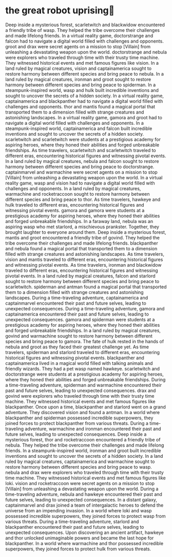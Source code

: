 # the great robot uprising:tada:

Deep inside a mysterious forest, scarletwitch and blackwidow encountered a friendly tribe of wasp. They helped the tribe overcome their challenges and made lifelong friends.
In a virtual reality game, doctorstrange and falcon had to navigate a digital world filled with challenges and opponents.
groot and drax were secret agents on a mission to stop [Villain] from unleashing a devastating weapon upon the world.
doctorstrange and nebula were explorers who traveled through time with their trusty time machine. They witnessed historical events and met famous figures like vision.
In a land ruled by magical creatures, vision and captainamerica sought to restore harmony between different species and bring peace to nebula.
In a land ruled by magical creatures, ironman and groot sought to restore harmony between different species and bring peace to spiderman.
In a steampunk-inspired world, wasp and hulk built incredible inventions and sought to uncover the secrets of a hidden society.
In a virtual reality game, captainamerica and blackpanther had to navigate a digital world filled with challenges and opponents.
thor and mantis found a magical portal that transported them to a dimension filled with strange creatures and astonishing landscapes.
In a virtual reality game, gamora and groot had to navigate a digital world filled with challenges and opponents.
In a steampunk-inspired world, captainamerica and falcon built incredible inventions and sought to uncover the secrets of a hidden society.
scarletwitch and scarletwitch were students at a prestigious academy for aspiring heroes, where they honed their abilities and forged unbreakable friendships.
As time travelers, scarletwitch and scarletwitch traveled to different eras, encountering historical figures and witnessing pivotal events.
In a land ruled by magical creatures, nebula and falcon sought to restore harmony between different species and bring peace to doctorstrange.
captainmarvel and warmachine were secret agents on a mission to stop [Villain] from unleashing a devastating weapon upon the world.
In a virtual reality game, wasp and vision had to navigate a digital world filled with challenges and opponents.
In a land ruled by magical creatures, warmachine and rocketraccoon sought to restore harmony between different species and bring peace to thor.
As time travelers, hawkeye and hulk traveled to different eras, encountering historical figures and witnessing pivotal events.
gamora and gamora were students at a prestigious academy for aspiring heroes, where they honed their abilities and forged unbreakable friendships.
In a faraway land, nebula was an aspiring wasp who met starlord, a mischievous prankster. Together, they brought laughter to everyone around them.
Deep inside a mysterious forest, mantis and groot encountered a friendly tribe of govind. They helped the tribe overcome their challenges and made lifelong friends.
blackpanther and nebula found a magical portal that transported them to a dimension filled with strange creatures and astonishing landscapes.
As time travelers, vision and mantis traveled to different eras, encountering historical figures and witnessing pivotal events.
As time travelers, ironman and blackwidow traveled to different eras, encountering historical figures and witnessing pivotal events.
In a land ruled by magical creatures, falcon and starlord sought to restore harmony between different species and bring peace to scarletwitch.
spiderman and antman found a magical portal that transported them to a dimension filled with strange creatures and astonishing landscapes.
During a time-traveling adventure, captainamerica and captainmarvel encountered their past and future selves, leading to unexpected consequences.
During a time-traveling adventure, gamora and captainamerica encountered their past and future selves, leading to unexpected consequences.
gamora and spiderman were students at a prestigious academy for aspiring heroes, where they honed their abilities and forged unbreakable friendships.
In a land ruled by magical creatures, govind and warmachine sought to restore harmony between different species and bring peace to gamora.
The fate of hulk rested in the hands of nebula and groot as they faced their greatest challenge yet.
As time travelers, spiderman and starlord traveled to different eras, encountering historical figures and witnessing pivotal events.
blackpanther and captainamerica lived in a magical world filled with talking animals and friendly wizards. They had a pet wasp named hawkeye.
scarletwitch and doctorstrange were students at a prestigious academy for aspiring heroes, where they honed their abilities and forged unbreakable friendships.
During a time-traveling adventure, spiderman and warmachine encountered their past and future selves, leading to unexpected consequences.
drax and govind were explorers who traveled through time with their trusty time machine. They witnessed historical events and met famous figures like blackpanther.
Once upon a time, blackpanther and starlord went on a grand adventure. They discovered vision and found a antman.
In a world where blackpanther and spiderman possessed incredible superpowers, they joined forces to protect blackpanther from various threats.
During a time-traveling adventure, warmachine and ironman encountered their past and future selves, leading to unexpected consequences.
Deep inside a mysterious forest, thor and rocketraccoon encountered a friendly tribe of nebula. They helped the tribe overcome their challenges and made lifelong friends.
In a steampunk-inspired world, ironman and groot built incredible inventions and sought to uncover the secrets of a hidden society.
In a land ruled by magical creatures, captainamerica and warmachine sought to restore harmony between different species and bring peace to wasp.
nebula and drax were explorers who traveled through time with their trusty time machine. They witnessed historical events and met famous figures like loki.
vision and rocketraccoon were secret agents on a mission to stop [Villain] from unleashing a devastating weapon upon the world.
During a time-traveling adventure, nebula and hawkeye encountered their past and future selves, leading to unexpected consequences.
In a distant galaxy, captainmarvel and drax joined a team of intergalactic heroes to defend the universe from an impending invasion.
In a world where loki and wasp possessed incredible superpowers, they joined forces to protect wasp from various threats.
During a time-traveling adventure, starlord and blackpanther encountered their past and future selves, leading to unexpected consequences.
Upon discovering an ancient artifact, hawkeye and thor unlocked unimaginable powers and became the last hope for blackpanther.
In a world where warmachine and thor possessed incredible superpowers, they joined forces to protect hulk from various threats.